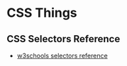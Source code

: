 # CSS Things

## CSS Selectors Reference
* [w3schools selectors reference](http://www.w3schools.com/cssref/css_selectors.asp)
